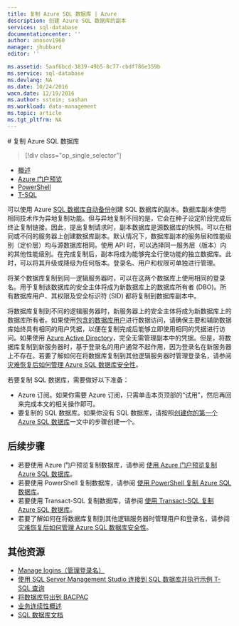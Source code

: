 ```yaml
---
title: 复制 Azure SQL 数据库 | Azure
description: 创建 Azure SQL 数据库的副本
services: sql-database
documentationcenter: ''
author: anosov1960
manager: jhubbard
editor: ''

ms.assetid: 5aaf6bcd-3839-49b5-8c77-cbdf786e359b
ms.service: sql-database
ms.devlang: NA
ms.date: 10/24/2016
wacn.date: 12/19/2016
ms.author: sstein; sashan
ms.workload: data-management
ms.topic: article
ms.tgt_pltfrm: NA
---
```


#<a name="copy-your-sql-database"></a> 复制 Azure SQL 数据库

> [!div class="op_single_selector"]
- [概述](./sql-database-copy.md)
- [Azure 门户预览](./sql-database-copy.md)
- [PowerShell](./sql-database-copy-powershell.md)
- [T-SQL](./sql-database-copy-transact-sql.md)

可以使用 Azure [SQL 数据库自动备份](./sql-database-automated-backups.md)创建 SQL 数据库的副本。数据库副本使用相同技术作为异地复制功能。但与异地复制不同的是，它会在种子设定阶段完成后终止复制链接。因此，提出复制请求时，副本数据库是源数据库的快照。可以在相同或不同的服务器上创建数据库副本。默认情况下，数据库副本的服务层和性能级别（定价层）均与源数据库相同。使用 API 时，可以选择同一服务层（版本）内的其他性能级别。在完成复制后，副本将成为能够完全行使功能的独立数据库。此时，可以将其升级或降级为任何版本。登录名、用户和权限可单独进行管理。

将某个数据库复制到同一逻辑服务器时，可以在这两个数据库上使用相同的登录名。用于复制该数据库的安全主体将成为新数据库上的数据库所有者 (DBO)。所有数据库用户、其权限及安全标识符 (SID) 都将复制到数据库副本中。

将数据库复制到不同的逻辑服务器时，新服务器上的安全主体将成为新数据库上的数据库所有者。如果使用[包含的数据库用户](./sql-database-manage-logins.md)进行数据访问，请确保主要和辅助数据库始终具有相同的用户凭据，以便在复制完成后能够立即使用相同的凭据进行访问。如果使用 [Azure Active Directory](../active-directory/active-directory-whatis.md)，完全无需管理副本中的凭据。但是，将数据库复制到新服务器时，基于登录名的用户通常不起作用，因为登录名在新服务器上不存在。若要了解如何在将数据库复制到其他逻辑服务器时管理登录名，请参阅[灾难恢复后如何管理 Azure SQL 数据库安全性](./sql-database-geo-replication-security-config.md)。

若要复制 SQL 数据库，需要做好以下准备：

- Azure 订阅。如果你需要 Azure 订阅，只需单击本页顶部的“试用”，然后再回来完成本文的相关操作即可。
- 要复制的 SQL 数据库。如果你没有 SQL 数据库，请按照[创建你的第一个 Azure SQL 数据库](./sql-database-get-started.md)一文中的步骤创建一个。

## 后续步骤
- 若要使用 Azure 门户预览复制数据库，请参阅 [使用 Azure 门户预览复制 Azure SQL 数据库](./sql-database-copy-portal.md)。
- 若要使用 PowerShell 复制数据库，请参阅 [使用 PowerShell 复制 Azure SQL 数据库](./sql-database-copy-powershell.md)。
- 若要使用 Transact-SQL 复制数据库，请参阅 [使用 Transact-SQL 复制 Azure SQL 数据库](./sql-database-copy-transact-sql.md)。
- 若要了解如何在将数据库复制到其他逻辑服务器时管理用户和登录名，请参阅 [灾难恢复后如何管理 Azure SQL 数据库安全性](./sql-database-geo-replication-security-config.md)。

## 其他资源

- [Manage logins（管理登录名）](./sql-database-manage-logins.md)
- [使用 SQL Server Management Studio 连接到 SQL 数据库并执行示例 T-SQL 查询](./sql-database-connect-query-ssms.md)
- [将数据库导出到 BACPAC](./sql-database-export.md)
- [业务连续性概述](./sql-database-business-continuity.md)
- [SQL 数据库文档](./index.md)

<!---HONumber=Mooncake_1212_2016-->
